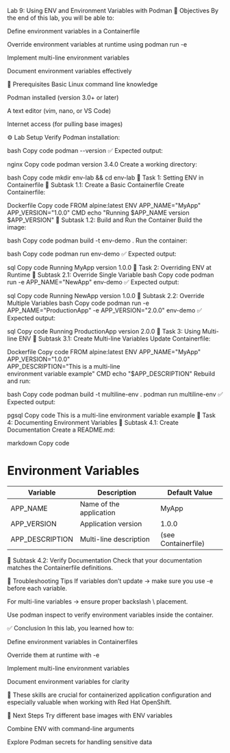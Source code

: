 Lab 9: Using ENV and Environment Variables with Podman
🎯 Objectives
By the end of this lab, you will be able to:

Define environment variables in a Containerfile

Override environment variables at runtime using podman run -e

Implement multi-line environment variables

Document environment variables effectively

📌 Prerequisites
Basic Linux command line knowledge

Podman installed (version 3.0+ or later)

A text editor (vim, nano, or VS Code)

Internet access (for pulling base images)

⚙️ Lab Setup
Verify Podman installation:

bash
Copy code
podman --version
✅ Expected output:

nginx
Copy code
podman version 3.4.0
Create a working directory:

bash
Copy code
mkdir env-lab && cd env-lab
📝 Task 1: Setting ENV in Containerfile
🔹 Subtask 1.1: Create a Basic Containerfile
Create Containerfile:

Dockerfile
Copy code
FROM alpine:latest
ENV APP_NAME="MyApp" \
    APP_VERSION="1.0.0"
CMD echo "Running $APP_NAME version $APP_VERSION"
🔹 Subtask 1.2: Build and Run the Container
Build the image:

bash
Copy code
podman build -t env-demo .
Run the container:

bash
Copy code
podman run env-demo
✅ Expected output:

sql
Copy code
Running MyApp version 1.0.0
📝 Task 2: Overriding ENV at Runtime
🔹 Subtask 2.1: Override Single Variable
bash
Copy code
podman run -e APP_NAME="NewApp" env-demo
✅ Expected output:

sql
Copy code
Running NewApp version 1.0.0
🔹 Subtask 2.2: Override Multiple Variables
bash
Copy code
podman run -e APP_NAME="ProductionApp" -e APP_VERSION="2.0.0" env-demo
✅ Expected output:

sql
Copy code
Running ProductionApp version 2.0.0
📝 Task 3: Using Multi-line ENV
🔹 Subtask 3.1: Create Multi-line Variables
Update Containerfile:

Dockerfile
Copy code
FROM alpine:latest
ENV APP_NAME="MyApp" \
    APP_VERSION="1.0.0" \
    APP_DESCRIPTION="This is a multi-line \
environment variable example"
CMD echo "$APP_DESCRIPTION"
Rebuild and run:

bash
Copy code
podman build -t multiline-env .
podman run multiline-env
✅ Expected output:

pgsql
Copy code
This is a multi-line environment variable example
📝 Task 4: Documenting Environment Variables
🔹 Subtask 4.1: Create Documentation
Create a README.md:

markdown
Copy code
# Environment Variables

| Variable         | Description              | Default Value   |
|------------------|--------------------------|-----------------|
| APP_NAME         | Name of the application  | MyApp           |
| APP_VERSION      | Application version      | 1.0.0           |
| APP_DESCRIPTION  | Multi-line description   | (see Containerfile) |
🔹 Subtask 4.2: Verify Documentation
Check that your documentation matches the Containerfile definitions.

🔧 Troubleshooting Tips
If variables don’t update → make sure you use -e before each variable.

For multi-line variables → ensure proper backslash \ placement.

Use podman inspect <container> to verify environment variables inside the container.

✅ Conclusion
In this lab, you learned how to:

Define environment variables in Containerfiles

Override them at runtime with -e

Implement multi-line environment variables

Document environment variables for clarity

📌 These skills are crucial for containerized application configuration and especially valuable when working with Red Hat OpenShift.

🚀 Next Steps
Try different base images with ENV variables

Combine ENV with command-line arguments

Explore Podman secrets for handling sensitive data
